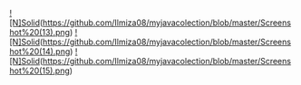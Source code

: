 [![N]Solid](https://github.com/Ilmiza08/myjavacolection/blob/master/Screenshot%20(13).png)(https://github.com/Ilmiza08/myjavacolection/blob/master/Screenshot%20(13).png)
[![N]Solid](https://github.com/Ilmiza08/myjavacolection/blob/master/Screenshot%20(14).png)(https://github.com/Ilmiza08/myjavacolection/blob/master/Screenshot%20(14).png)
[![N]Solid](https://github.com/Ilmiza08/myjavacolection/blob/master/Screenshot%20(15).png)(https://github.com/Ilmiza08/myjavacolection/blob/master/Screenshot%20(15).png)